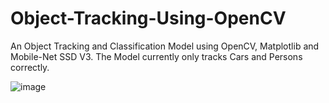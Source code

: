 # Object-Tracking-Using-OpenCV

An Object Tracking and Classification Model using OpenCV, Matplotlib and Mobile-Net SSD V3.
The Model currently only tracks Cars and Persons correctly.

![image](https://user-images.githubusercontent.com/90675068/165504123-5d3157e8-1ab5-48a3-81d8-8cecce9d08d6.png)
